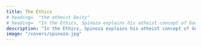 ```yaml
---
title: The Ethics
# heading=  "the atheist Deity"
# heading=  "In the Ethics, Spinoza explains his atheist concept of God, which is now pantheism and is similar to the concept of the Brahma "
description: "In the Ethics, Spinoza explains his atheist concept of God, which is now pantheism and is similar to the concept of the Brahma"
image: "/covers/spinoza.jpg"
---
```






